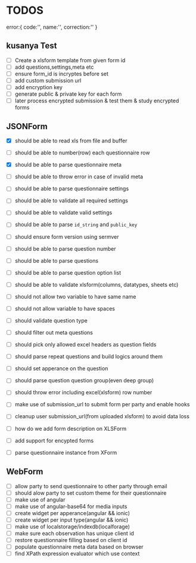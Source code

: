 # TODOS

error:{
    code:'',
    name:'',
    correction:''
}

## kusanya Test
- [ ] Create a xlsform template from given form id
- [ ] add questions,settings,meta etc
- [ ] ensure form_id is incryptes before set
- [ ] add custom submission url
- [ ] add encryption key
- [ ] generate public & private key for each form
- [ ] later process encrypted submission & test them & study encrypted forms

## JSONForm
- [x] should be able to read xls from file and buffer
- [ ] should be able to number(row) each questionnaire row
- [x] should be able to parse questionnaire meta
- [ ] should be able to throw error in case of invalid meta
- [ ] should be able to parse questionnaire settings
- [ ] should be able to validate all required settings
- [ ] should be able to validate valid settings
- [ ] should be able to parse `id_string` and `public_key`
- [ ] should ensure form version using sermver
- [ ] should be able to parse question number
- [ ] should be able to parse questions
- [ ] should be able to parse question option list
- [ ] should be able to validate xlsform(columns, datatypes, sheets etc)
- [ ] should not allow two variable to have same name
- [ ] should not allow variable to have spaces
- [ ] should validate question type
- [ ] should filter out meta questions
- [ ] should pick only allowed excel headers as question fields
- [ ] should parse repeat questions and build logics around them
- [ ] should set apperance on the question
- [ ] should parse question question group(even deep group)
- [ ] should throw error including excel(xlsform) row number
- [ ] make use of submission_url to submit form per party and enable hooks
- [ ] cleanup user submission_url(from uploaded xlsform) to avoid data loss
- [ ] how do we add form description on XLSForm
- [ ] add support for encypted forms
- [ ] parse questionnaire instance from XForm


## WebForm
- [ ] allow party to send questionnaire to other party through email
- [ ] should alow party to set custom theme for their questionnaire
- [ ] make use of angular
- [ ] make use of angular-base64 for media inputs
- [ ] create widget per apperance(angular && ionic)
- [ ] create widget per input type(angular && ionic)
- [ ] make use of localstorage/indexdb(localforage)
- [ ] make sure each observation has unique client id
- [ ] restore questionnaire filling based on client id
- [ ] populate questionnaire meta data based on browser
- [ ] find XPath expression evaluator which use context